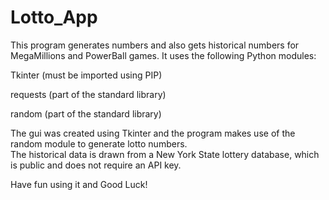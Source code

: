# Lotto_App
This program generates numbers and also gets historical numbers for MegaMillions and PowerBall games.
It uses the following Python modules:

Tkinter   (must be imported using PIP)

requests  (part of the standard library)

random    (part of the standard library)

The gui was created using Tkinter and the program makes use of the random module to generate lotto numbers.  
The historical data is drawn from a New York State lottery database, which is public and 
does not require an API key.

Have fun using it and Good Luck!
